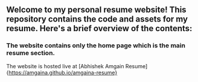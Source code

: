 ## Welcome to my personal resume website! This repository contains the code and assets for my resume. Here's a brief overview of the contents:

### The website contains only the home page which is the main resume section.

The website is hosted live at [Abhishek Amgain Resume] {https://amgaina.github.io/amgaina-resume}
